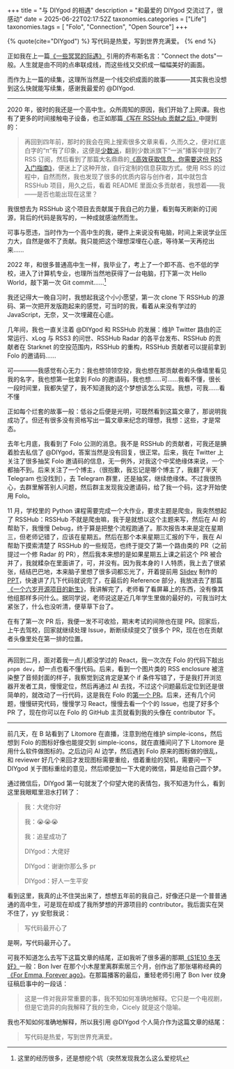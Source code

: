 +++
title = "与 DIYgod 的相遇"
description = "和最爱的 DIYgod 交流过了，很感动"
date = 2025-06-22T02:17:52Z
taxonomies.categories = ["Life"]
taxonomies.tags = [ "Folo", "Connection", "Open Source"]
+++

{% quote(cite="DIYgod") %}
写代码是热爱，写到世界充满爱。
{% end %}

正如我在上一篇[《一些冥冥的际遇》](../some-magic-connections) 引用的乔布斯名言："Connect the dots"一般。人生就是由不同的点串联成线，而这些线又交织成一幅幅美好的画面。

而作为上一篇的续集，这理所当然是一个线交织成面的故事————其实我也没想到这么快就能写续集，感谢我最爱的 @DIYgod.

---

2020 年，彼时的我还是一个高中生。众所周知的原因，我们开始了上网课。我也有了更多的时间接触电子设备，也正如那篇[《写在 RSSHub 贡献之后》](../rsshub)中提到的：

> 再回到四年前，那时的我会在网上搜索很多文章来看，久而久之，便对红底白字的“π”有了印象，这便是[少数派](https://sspai.com)，翻到少数派旗下“一派”播客中提到了 RSS 订阅，然后看到了那篇大名鼎鼎的[《高效获取信息，你需要这份 RSS 入门指南》](https://sspai.com/post/56391)，便迷上了这种开放，自行定制的信息获取方式。使用 RSS 的过程中，自然而然，我也发现了很多的优质内容与创作者，其中就包含 RSSHub 项目，用久之后，看着 README 里面众多贡献者，我想着——我——是否也能出现在这里？

我很想去为 RSSHub 这个项目去贡献属于我自己的力量，看到每天刷新的订阅源，背后的代码是我写的，一种成就感油然而生。

可事与愿违，当时作为一个高中生的我，硬件上来说没有电脑，时间上来说学业压力大，自然是做不了贡献。我只能把这个理想深埋在心底，等待某一天再挖出来……

2022 年，和很多普通高中生一样，我毕业了，考上了一个即不高、也不低的学校，进入了计算机专业，也理所当然地获得了一台电脑，打下第一次 Hello World，敲下第一次 Git commit……[^1]

我还记得大一晚自习时，我想起我这个小小愿望，第一次 clone 下 RSSHub 的源码、第一次把开发版跑起来的感觉，可当时的我，看着从来没有学过的 JavaScript，无奈，又一次埋藏在心底。

几年间，我也一直关注着 @DIYgod 和 RSSHub 的发展：维护 Twitter 路由的正常运行、xLog 与 RSS3 的问世、RSSHub Radar 的各平台发布、RSSHub 的贡献者在 Starknet 的空投范围内，RSSHub 的重构，RSSHub 贡献者可以提前拿到 Folo 的邀请码……

可————我感觉有心无力：我也想领领空投，我也想在那贡献者的头像墙里看见我的名字，我也想第一批拿到 Folo 的邀请码，我也想……可……我看不懂，很长一段时间里，我都失望了，我不知道我的这个梦想该怎么实现。我想，可我……看不懂

正如每个烂套的故事一般：低谷之后便是光明，可既然看到这篇文章了，那说明我成功了。但还有很多没有资格写出一篇文章来纪念的理想，我想：这些，才是常态。

去年七月底，我看到了 Folo 公测的消息。我不是 RSSHub 的贡献者，可我还是腆着脸去私信了 @DIYgod，答案当然是没有回复，很正常。后来，我在 Twitter 上关注了很多抽奖 Folo 邀请码的信息，无一例外，对我这个中奖绝缘体来说，一个都抽不到。后来关注了一个博主，（很抱歉，我忘记是哪个博主了，我翻了半天 Telegram 也没找到），去 Telegram 群里，还是抽奖，继续绝缘体。不过我很热心，去群里解答别人问题，然后群主发现我没邀请码，给了我一个码，这才开始使用 Folo。

11 月，学校里的 Python 课程需要完成一个大作业，要求主题是爬虫，我突然想起了 RSSHub：RSSHub 不就是爬虫嘛，我于是就想以这个主题来写，然后在 AI 的帮助下，我慢慢 Debug，终于算是把整个流程跑通了。那次报告本来是定在星期三，但老师记错了，应该在星期五。然后在那个本来星期三汇报的下午，我在 AI 帮助下摸索清楚了 RSSHub 的一些规范，也终于提交了第一个路由类的 PR（之前提过一个修 Radar 的 PR），然后我本来想的是如果星期五上课之前这个 PR 被合并了，我就糅杂在里面讲了，可，并没有。因为我本身的 I 人特质，我上去了很紧张，结结巴巴地，本来脑子里想了很多词都忘光了，开着提前用 [Slidev](https://cn.sli.dev/) 制作的 [PPT](https://github.com/cscnk52/hrbustnews2rss/blob/main/slides/slides-export.pdf)，快速讲了几下代码就说完了，在最后的 Reference 部分，我放进去了那篇[《一个六岁开源项目的新生》](https://diygod.cc/6-year-of-rsshub)，我讲解完了，老师看了看屏幕上的东西，没有像其他组那样多问什么。据同学说，老师说这是近几年学生里做的最好的，可我当时太紧张了，什么也没听清，便草草下台了。

在有了第一次 PR 后，我便一发不可收拾，期末考试的间隙也在提 PR。回家后，上午去驾校，回家就继续处理 Issue，断断续续提交了很多个 PR，现在也在贡献者头像里处在第一排的位置。

---

再回到二月，面对着我一点儿都没学过的 React，我一次次在 Folo 的代码下敲出 `pnpm dev`，却一点也看不懂代码。后来，看到一个图片类的 RSS enclosure 被渲染整了音频封面的样子，我察觉到这肯定是某个 if 条件写错了，于是我打开浏览器开发者工具，慢慢定位，然后再通过 AI 去找，不过这个问题最后定位到还是很简单的，就改动了一行代码，这是我在 Folo 的[第一个 PR](https://github.com/RSSNext/Folo/pull/2813)。后来，还有几个问题，慢慢研究代码，慢慢学习 React，慢慢去看一个个的 Issue，也提了好多个 PR 了，现在你可以在 Folo 的 GitHub 主页就看到我的头像在 contributor 下。

---

前几天，在 B 站看到了 Litomore 在直播，注意到他在维护 simple-icons，然后想到 Folo 的图标好像也能提交到 simple-icons，就在直播间问了下 Litomore 是用什么软件做图标的。之后边问 AI 边学，然后遇到 Folo 原来的图标做的很乱，和 reviewer 好几个来回才发现图标需要重绘，借着重绘的契机，需要问一下 DIYgod 关于图标重绘的意见，然后顺便加一下大佬的微信，算是给自己圆个梦。

通过微信后，DIYgod 第一句就发了个仰望大佬的表情包，我不知道为什么，看到这里我眼眶里泪水打转了：

> 我：大佬你好
>
> 我：😭😭😭
>
> 我：追星成功了
>
> DIYgod：大佬好
>
> DIYgod：谢谢你那么多 pr
>
> DIYgod：好人一生平安

看到这里，我真的止不住哭出来了，想想五年前的我自己，好像还只是一个普普通通的高中生，可是现在却成了我所梦想的开源项目的 contributor。我后面实在哭不住了，yy 安慰我说：

> 写代码最开心了

是啊，写代码最开心了。

可我不知道怎么去写下这篇文章的结尾，正如我听了很多遍的那期[《S1E10 冬天好》](../bon-iver)一般：Bon Iver 在那个小木屋里离群索居三个月，创作出了那张堪称经典的[《For Emma, Forever ago》](https://en.wikipedia.org/wiki/For_Emma,_Forever_Ago)。在那篇播客的最后，重轻老师引用了 Bon Iver 纹身征稿启事中的一段话：

> 这是一件对我非常重要的事，我不知如何准确地解释。它只是一个电视剧，但是它诡异的向我解释了我的生命，Cicely 就是这个隐喻。

我也不知如何准确地解释，所以我引用 @DIYgod 个人简介作为这篇文章的结尾：

> 写代码是热爱，写到世界充满爱。

[^1]: 这里的经历很多，还是想挖个坑（突然发现我怎么这么爱挖坑
